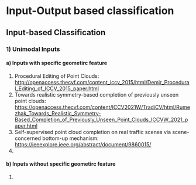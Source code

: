 # Input-Output based classification
## Input-based Classification
### 1) Unimodal Inputs
#### a) Inputs with specific geometirc feature
1) Procedural Editing of Point Clouds: http://openaccess.thecvf.com/content_iccv_2015/html/Demir_Procedural_Editing_of_ICCV_2015_paper.html
2) Towards realistic symmetry-based completion of previously unseen point clouds: https://openaccess.thecvf.com/content/ICCV2021W/TradiCV/html/Rumezhak_Towards_Realistic_Symmetry-Based_Completion_of_Previously_Unseen_Point_Clouds_ICCVW_2021_paper.html
3) Self-supervised point cloud completion on real traffic scenes via scene-concerned bottom-up mechanism: https://ieeexplore.ieee.org/abstract/document/9860015/
4)  
#### b) Inputs without specific geometirc feature
1) 
